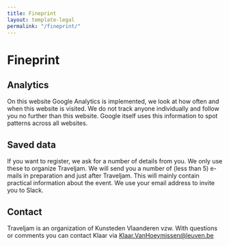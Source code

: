 ```yaml
---
title: Fineprint
layout: template-legal
permalink: "/fineprint/"
---
```


# Fineprint

## Analytics
On this website Google Analytics is implemented, we look at how often and when this website is visited. We do not track anyone individually and follow you no further than this website. Google itself uses this information to spot patterns across all websites.

## Saved data
If you want to register, we ask for a number of details from you. We only use these to organize Traveljam. We will send you a number of (less than 5) e-mails in preparation and just after Traveljam. This will mainly contain practical information about the event. We use your email address to invite you to Slack.

## Contact
Traveljam is an organization of Kunsteden Vlaanderen vzw. With questions or comments you can contact Klaar via [Klaar.VanHoeymissen@leuven.be](mailto:Klaar.VanHoeymissen@leuven.be)
